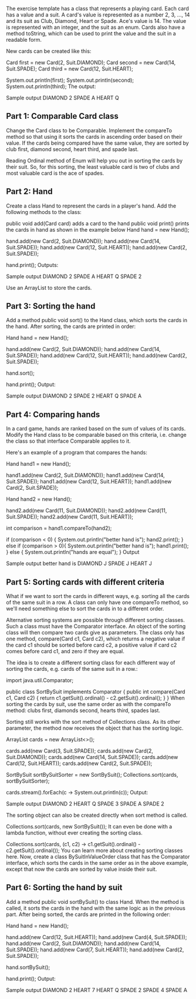 The exercise template has a class that represents a playing card. Each card has a value and a suit. A card's value is represented as a number 2, 3, ..., 14 and its suit as Club, Diamond, Heart or Spade. Ace's value is 14. The value is represented with an integer, and the suit as an enum. Cards also have a method toString, which can be used to print the value and the suit in a readable form.

New cards can be created like this:

Card first = new Card(2, Suit.DIAMOND);
Card second = new Card(14, Suit.SPADE);
Card third = new Card(12, Suit.HEART);

System.out.println(first);
System.out.println(second);
System.out.println(third);
The output:

Sample output
DIAMOND 2
SPADE A
HEART Q

<h2> Part 1: Comparable Card class </h2>
Change the Card class to be Comparable. Implement the compareTo method so that using it sorts the cards in ascending order based on their value. If the cards being compared have the same value, they are sorted by club first, diamond second, heart third, and spade last.

Reading Ordinal method of Enum will help you out in sorting the cards by their suit.
So, for this sorting, the least valuable card is two of clubs and most valuable card is the ace of spades.

<h2> Part 2: Hand </h2>
Create a class Hand to represent the cards in a player's hand. Add the following methods to the class:

public void add(Card card) adds a card to the hand
public void print() prints the cards in hand as shown in the example below
Hand hand = new Hand();

hand.add(new Card(2, Suit.DIAMOND));
hand.add(new Card(14, Suit.SPADE));
hand.add(new Card(12, Suit.HEART));
hand.add(new Card(2, Suit.SPADE));

hand.print();
Outputs:

Sample output
DIAMOND 2
SPADE A
HEART Q
SPADE 2

Use an ArrayList to store the cards.

<h2> Part 3: Sorting the hand </h2>
Add a method public void sort() to the Hand class, which sorts the cards in the hand. After sorting, the cards are printed in order:

Hand hand = new Hand();

hand.add(new Card(2, Suit.DIAMOND));
hand.add(new Card(14, Suit.SPADE));
hand.add(new Card(12, Suit.HEART));
hand.add(new Card(2, Suit.SPADE));

hand.sort();

hand.print();
Output:

Sample output
DIAMOND 2
SPADE 2
HEART Q
SPADE A

<h2> Part 4: Comparing hands </h2>
In a card game, hands are ranked based on the sum of values of its cards. Modify the Hand class to be comparable based on this criteria, i.e. change the class so that interface Comparable<Hand> applies to it.

Here's an example of a program that compares the hands:

Hand hand1 = new Hand();

hand1.add(new Card(2, Suit.DIAMOND));
hand1.add(new Card(14, Suit.SPADE));
hand1.add(new Card(12, Suit.HEART));
hand1.add(new Card(2, Suit.SPADE));

Hand hand2 = new Hand();

hand2.add(new Card(11, Suit.DIAMOND));
hand2.add(new Card(11, Suit.SPADE));
hand2.add(new Card(11, Suit.HEART));

int comparison = hand1.compareTo(hand2);

if (comparison < 0) {
    System.out.println("better hand is");
    hand2.print();
} else if (comparison > 0){
    System.out.println("better hand is");
    hand1.print();
} else {
    System.out.println("hands are equal");
}
Output

Sample output
better hand is
DIAMOND J
SPADE J
HEART J

<h2> Part 5: Sorting cards with different criteria </h2>
What if we want to sort the cards in different ways, e.g. sorting all the cards of the same suit in a row. A class can only have one compareTo method, so we'll need something else to sort the cards in to a different order.

Alternative sorting systems are possible through different sorting classes. Such a class must have the Comparator<Card> interface. An object of the sorting class will then compare two cards give as parameters. The class only has one method, compare(Card c1, Card c2), which returns a negative value if the card c1 should be sorted before card c2, a positive value if card c2 comes before card c1, and zero if they are equal.

The idea is to create a different sorting class for each different way of sorting the cards, e.g. cards of the same suit in a row.:

import java.util.Comparator;

public class SortBySuit implements Comparator<Card> {
    public int compare(Card c1, Card c2) {
        return c1.getSuit().ordinal() - c2.getSuit().ordinal();
    }
}
When sorting the cards by suit, use the same order as with the compareTo method: clubs first, diamonds second, hearts third, spades last.

Sorting still works with the sort method of Collections class. As its other parameter, the method now receives the object that has the sorting logic.

ArrayList<Card> cards = new ArrayList<>();

cards.add(new Card(3, Suit.SPADE));
cards.add(new Card(2, Suit.DIAMOND));
cards.add(new Card(14, Suit.SPADE));
cards.add(new Card(12, Suit.HEART));
cards.add(new Card(2, Suit.SPADE));

SortBySuit sortBySuitSorter = new SortBySuit();
Collections.sort(cards, sortBySuitSorter);

cards.stream().forEach(c -> System.out.println(c));
Output:

Sample output
DIAMOND 2
HEART Q
SPADE 3
SPADE A
SPADE 2

The sorting object can also be created directly when sort method is called.

Collections.sort(cards, new SortBySuit());
It can even be done with a lambda function, without ever creating the sorting class.

Collections.sort(cards, (c1, c2) -> c1.getSuit().ordinal() - c2.getSuit().ordinal());
You can learn more about creating sorting classes here.
Now, create a class BySuitInValueOrder class that has the Comparator interface, which sorts the cards in the same order as in the above example, except that now the cards are sorted by value inside their suit.

<h2> Part 6: Sorting the hand by suit </h2>
Add a method public void sortBySuit() to class Hand. When the method is called, it sorts the cards in the hand with the same logic as in the previous part. After being sorted, the cards are printed in the following order:

Hand hand = new Hand();

hand.add(new Card(12, Suit.HEART));
hand.add(new Card(4, Suit.SPADE));
hand.add(new Card(2, Suit.DIAMOND));
hand.add(new Card(14, Suit.SPADE));
hand.add(new Card(7, Suit.HEART));
hand.add(new Card(2, Suit.SPADE));

hand.sortBySuit();

hand.print();
Output:

Sample output
DIAMOND 2
HEART 7
HEART Q
SPADE 2
SPADE 4
SPADE A



